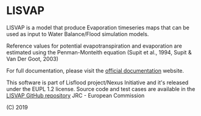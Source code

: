 LISVAP
======

LISVAP is a model that produce Evaporation timeseries maps that can be used as input to Water Balance/Flood simulation models.

Reference values for potential evapotranspiration and evaporation are estimated using the Penman-Monteith equation (Supit et al., 1994, Supit & Van Der Goot, 2003)


For full documentation, please visit the [official documentation](https://ec-jrc.github.io/lisflood-lisvap/) website.

This software is part of Lisflood project/Nexus Initiative and it's released under the EUPL 1.2 license.
Source code and test cases are available in the [LISVAP GitHub repository](https://github.com/ec-jrc/lisflood-lisvap/)
JRC - European Commission

(C) 2019

